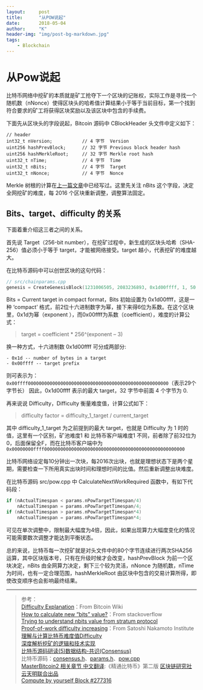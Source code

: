 ```yaml
---
layout:     post
title:      "从POW说起"
date:       2018-05-04
author:     "K"
header-img: "img/post-bg-markdown.jpg"
tags:
    - Blockchain
---
```


# 从Pow说起

比特币网络中挖矿的本质就是矿工抢夺下一个区块的记账权，实际工作是寻找一个随机数（nNonce）使得区块头的哈希值计算结果小于等于当前目标，第一个找到符合要求的矿工将获得区块奖励以及该区块中包含的手续费。

下面先从区块头的字段说起，Bitcoin 源码中 CBlockHeader 头文件中定义如下：

```
// header
int32_t nVersion;           // 4 字节  Version
uint256 hashPrevBlock;      // 32 字节 Previous block header hash
uint256 hashMerkleRoot;     // 32 字节 Merkle root hash
uint32_t nTime;             // 4 字节  Time
uint32_t nBits;             // 4 字节  Target
uint32_t nNonce;            // 4 字节  Nonce
```
Merkle 树根的计算在[上一篇文章](https://kangfeihk.com/2018/04/16/Merkle-Tree/)中已经写过。这里先关注 nBits 这个字段，决定全网挖矿的难度，每 2016 个区块重新调整，调整算法固定。

## Bits、target、difficulty 的关系

下面着重介绍这三者之间的关系。

首先说 Target（256-bit number），在挖矿过程中，新生成的区块头哈希（SHA-256）值必须小于等于 target，才能被网络接受。target 越小，代表挖矿的难度越大。

在比特币源码中可以创世区块的这句代码：

``` C++
// src/chainparams.cpp
genesis = CreateGenesisBlock(1231006505, 2083236893, 0x1d00ffff, 1, 50 * COIN);
```

Bits = Current target in compact format，Bits 初始设置为 0x1d00ffff，这是一种 ‘compact’ 格式，前2位十六进制数字为幂，接下来得6位为系数。在这个区块里，0x1d为幂（exponent ），而0x00ffff为系数（coefficient），难度的计算公式：

> target = coefficient * 256^(exponent – 3)

换一种方式，十六进制数 0x1d00ffff 可分成两部分:
```
- 0x1d -- number of bytes in a target
- 0x00ffff -- target prefix
```
则可表示为：`0x00ffff0000000000000000000000000000000000000000000000000000`（表示29个字节长）
因此，0x1d00ffff 表示的最大 target，32 字节中前面 4 个字节为 0.

再来说说 Difficulty，Difficulty 衡量难度值，计算公式如下：

> difficulty factor = difficulty_1_target / current_target

其中 difficulty_1_target 为之前提到的最大 target，也就是 Difficulty 为 1 时的值，这里有一个区别，矿池难度1 和 比特币客户端难度1 不同，前者除了前32位为0，后面保留全F，而在比特币客户端中为 `0x00000000ffff0000000000000000000000000000000000000000000000000000`

比特币网络设定每10分钟出一次块，每2016次出块，也就是理想状态下是两个星期，需要检查一下所用真实出块时间和理想时间的比值。然后重新调整出块难度。

在比特币源码 src/pow.cpp 中 CalculateNextWorkRequired 函数中，有如下代码段：

``` C++
if (nActualTimespan < params.nPowTargetTimespan/4)
    nActualTimespan = params.nPowTargetTimespan/4;
if (nActualTimespan > params.nPowTargetTimespan*4)
    nActualTimespan = params.nPowTargetTimespan*4;
```
可见在单次调整中，限制最大幅度为4倍，因此，如果出现算力大幅度变化的情况可能需要数次调整才能达到平衡状态。

总的来说，比特币每一次挖矿就是对头文件中的80个字节连续进行两次SHA256运算，其中区块版本号，只有在升级时候才会改变，hashPrevBlock 为前一个区块决定，nBits 由全网算力决定，剩下三个较为灵活，nNonce 为随机数，nTime 为时间，也有一定合理范围，hashMerkleRoot 由区块中包含的交易计算所得，即使改变顺序也会影响最终结果。

--------

> 参考：<br>
> [Difficulty Explanation](https://en.bitcoin.it/wiki/Difficulty)：From Bitcoin Wiki <br>
> [How to calculate new “bits” value?](https://bitcoin.stackexchange.com/questions/2924/how-to-calculate-new-bits-value)：From stackoverflow <br>
> [Trying to understand nbits value from stratum protocol](https://stackoverflow.com/questions/22059359/trying-to-understand-nbits-value-from-stratum-protocol) <br>
> [Proof-of-work difficulty increasing](http://satoshi.nakamotoinstitute.org/posts/bitcointalk/43/#selection-5.0-5.35)：From Satoshi Nakamoto Institute <br>
> [理解与计算比特币难度值Difficulty](https://yushuangqi.com/blog/2017/understand-bitcoin-difficulty.html) <br>
> [深度解析挖矿的逻辑和技术实现](https://bitcointalk.org/index.php?topic=3117000.0) <br>
> [比特币源码研读(5)数据结构-共识(Consensus)](https://www.jianshu.com/p/e6ce821fe0a9) <br>
> 比特币源码：[consensus.h](https://github.com/bitcoin/bitcoin/blob/master/src/consensus/consensus.h)、[params.h](https://github.com/bitcoin/bitcoin/blob/master/src/consensus/params.h)、[pow.cpp](https://github.com/bitcoin/bitcoin/blob/master/src/pow.cpp) <br>
> [MasterBitcoin2 相关章节 中文翻译](https://github.com/tianmingyun/MasterBitcoin2CN/blob/master/ch10.md):《精通比特币》第二版 [区块链研究社云天明联合出品](https://github.com/tianmingyun/MasterBitcoin2CN) <br>
> [Compute by yourself Block #277316](https://blockchain.info/block/0000000000000001b6b9a13b095e96db41c4a928b97ef2d944a9b31b2cc7bdc4) <br>